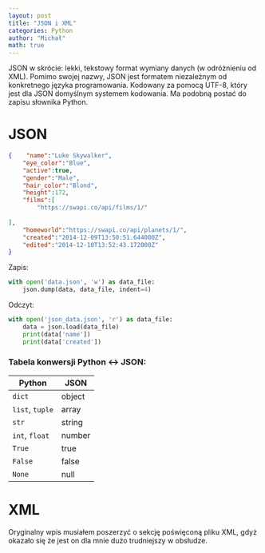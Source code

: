 ```yaml
---
layout: post
title: "JSON i XML"
categories: Python
author: "Michał"
math: true
---
```




JSON w skrócie: lekki, tekstowy format wymiany danych (w odróżnieniu od XML). Pomimo swojej nazwy, JSON jest formatem niezależnym od konkretnego języka programowania. Kodowany za pomocą UTF-8, który jest dla JSON domyślnym systemem kodowania. Ma podobną postać do zapisu słownika Python.

# JSON
```json
{    "name":"Luke Skywalker",
    "eye_color":"Blue",
    "active":true,
    "gender":"Male",
    "hair_color":"Blond",
    "height":172,
    "films":[
        "https://swapi.co/api/films/1/"
    
],
    "homeworld":"https://swapi.co/api/planets/1/",
    "created":"2014-12-09T13:50:51.644000Z",
    "edited":"2014-12-10T13:52:43.172000Z"
}
```
Zapis:
```python
with open('data.json', 'w') as data_file:
	json.dump(data, data_file, indent=4)
```
Odczyt:
```python
with open('json_data.json', 'r') as data_file:
	data = json.load(data_file)
	print(data['name'])
	print(data['created'])
```
### Tabela konwersji Python <-> JSON:

| Python          | JSON   |
| --------------- | ------ |
| `dict`          | object |
| `list`, `tuple` | array  |
| `str`           | string |
| `int`, `float`  | number |
| `True`          | true   |
| `False`         | false  |
| `None`          | null   |

# XML

Oryginalny wpis musiałem poszerzyć o sekcję poświęconą pliku XML, gdyż okazało się że jest on dla mnie dużo trudniejszy w obsłudze.